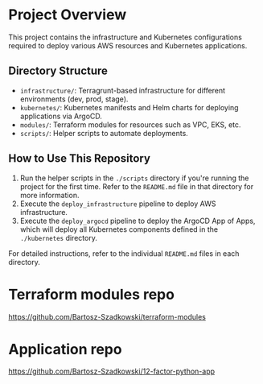 # Project Overview

This project contains the infrastructure and Kubernetes configurations required to deploy various AWS resources and Kubernetes applications.

## Directory Structure

- `infrastructure/`: Terragrunt-based infrastructure for different environments (dev, prod, stage).
- `kubernetes/`: Kubernetes manifests and Helm charts for deploying applications via ArgoCD.
- `modules/`: Terraform modules for resources such as VPC, EKS, etc.
- `scripts/`: Helper scripts to automate deployments.

## How to Use This Repository

1. Run the helper scripts in the `./scripts` directory if you're running the project for the first time. Refer to the `README.md` file in that directory for more information.
2. Execute the `deploy_infrastructure` pipeline to deploy AWS infrastructure.
3. Execute the `deploy_argocd` pipeline to deploy the ArgoCD App of Apps, which will deploy all Kubernetes components defined in the `./kubernetes` directory.

For detailed instructions, refer to the individual `README.md` files in each directory.

# Terraform modules repo
https://github.com/Bartosz-Szadkowski/terraform-modules

# Application repo
https://github.com/Bartosz-Szadkowski/12-factor-python-app